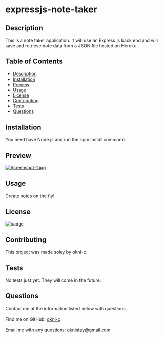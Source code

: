 
# expressjs-note-taker

## Description 
    
This is a note taker application. It will use an Express.js back end and will save and retrieve note data from a JSON file hosted on Heroku.
    
## Table of Contents
    
* [Description](#description)
* [Installation](#installation)
* [Preview](#preview)
* [Usage](#usage)
* [License](#license)
* [Contributing](#contributing)
* [Tests](#tests)
* [Questions](#questions)
    
    
## Installation

You need have Node.js and run the npm install command.
    
## Preview 

[![Screenshot-1.jpg](https://i.postimg.cc/wBtrRvL2/Screenshot-1.jpg)](https://postimg.cc/mcsj0Td1)


## Usage

Create notes on the fly!
    
    
## License
    
![badge](https://img.shields.io/badge/license-Open-brightgreen)
    
    
## Contributing
    
This project was made soley by okni-c.


## Tests
    
No tests just yet. They will come in the future.


## Questions
Contact me at the information listed below with questions.<br />
<br />
Find me on GitHub: [okni-c](https://github.com/okni-c)<br />
<br />
Email me with any questions: oknistay@gmail.com<br /><br />
